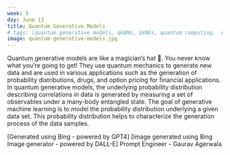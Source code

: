 ```yaml
---
week: 5
day: June 13
title: Quantum Generative Models
# tags: [quantum generative models, qGANs, qVAEs, quantum computing,  quantum mechanics, generative machine learning, quantum machine learning, probability distributions, drugs, option pricing, many-body entangled state]
image: quantum-generative-models.jpg
---
```


Quantum generative models are like a magician’s hat 🎩. You never know what you’re going to get! They use quantum mechanics to generate new data and are used in various applications such as the generation of probability distributions, drugs, and option pricing for financial applications. In quantum generative models, the underlying probability distribution describing correlations in data is generated by measuring a set of observables under a many-body entangled state. The goal of generative machine learning is to model the probability distribution underlying a given data set. This probability distribution helps to characterize the generation process of the data samples.

[Generated using Bing - powered by GPT4]
[Image generated using Bing Image generator - powered by DALL-E]
Prompt Engineer - Gaurav Agerwala
